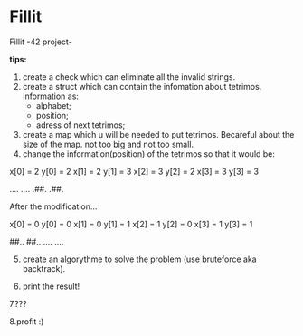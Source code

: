 # Fillit
Fillit -42 project-

<strong>tips:</strong>

1. create a check which can eliminate all the invalid strings.
2. create a struct which can contain the infomation about tetrimos.
    information as:
    - alphabet;
    - position;
    - adress of next tetrimos;
3. create a map which u will be needed to put tetrimos.
    Becareful about the size of the map. not too big and not too small.
4. change the information(position) of the tetrimos so that it would be:

x[0] = 2
y[0] = 2
x[1] = 2
y[1] = 3
x[2] = 3
y[2] = 2
x[3] = 3
y[3] = 3

....
....
.##.
.##. 
 
 After the modification...
 
x[0] = 0
y[0] = 0
x[1] = 0
y[1] = 1
x[2] = 1
y[2] = 0
x[3] = 1
y[3] = 1

##..
##..
....
....

 5. create an algorythme to solve the problem (use bruteforce aka backtrack).
 
 6. print the result!
 
 7.???
 
 8.profit :)
